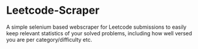 # Leetcode-Scraper

A simple selenium based webscraper for Leetcode submissions to easily keep relevant statistics of your solved problems, including how well versed you are per category/difficulty etc.
